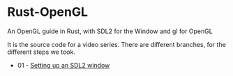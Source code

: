 # Rust-OpenGL
An OpenGL guide in Rust, with SDL2 for the Window and gl for OpenGL

It is the source code for a video series. There are different branches, for the different steps we took.
- 01 - [Setting up an SDL2 window](https://youtu.be/7qgdCq8ufYE)
